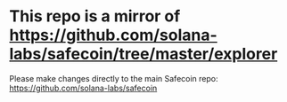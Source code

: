 # This repo is a mirror of https://github.com/solana-labs/safecoin/tree/master/explorer

Please make changes directly to the main Safecoin repo: https://github.com/solana-labs/safecoin
